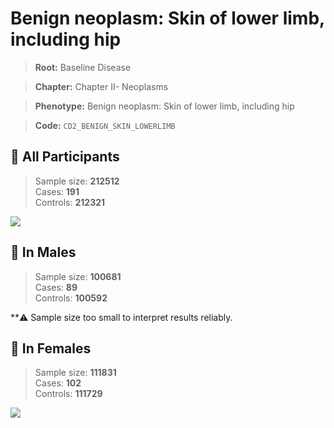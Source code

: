 # Benign neoplasm: Skin of lower limb, including hip

> **Root:** Baseline Disease  

> **Chapter:** Chapter II- Neoplasms  

> **Phenotype:** Benign neoplasm: Skin of lower limb, including hip  

> **Code:** `CD2_BENIGN_SKIN_LOWERLIMB`

## 🧪 All Participants  
> Sample size: **212512**  
> Cases: **191**  
> Controls: **212321**
<img src="/Disease/Figures/ALL/Incidence/CD2_BENIGN_SKIN_LOWERLIMB.png"/>
<CsvTable src="/public/Disease/Data/ALL/Incidence/COX_CD2_BENIGN_SKIN_LOWERLIMB.csv" label="🔍 View full results" />

## 👨 In Males  
> Sample size: **100681**  
> Cases: **89**  
> Controls: **100592**

**⚠️ Sample size too small to interpret results reliably.


## 👩 In Females  
> Sample size: **111831**  
> Cases: **102**  
> Controls: **111729**
<img src="/Disease/Figures/Female/Incidence/CD2_BENIGN_SKIN_LOWERLIMB.png"/>
<CsvTable src="/public/Disease/Data/Female/Incidence/COX_CD2_BENIGN_SKIN_LOWERLIMB.csv" label="🔍 View full results" />
